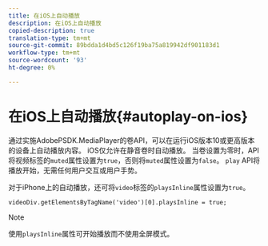 ```yaml
---
title: 在iOS上自动播放
description: 在iOS上自动播放
copied-description: true
translation-type: tm+mt
source-git-commit: 89bdda1d4bd5c126f19ba75a819942df901183d1
workflow-type: tm+mt
source-wordcount: '93'
ht-degree: 0%

---
```



# 在iOS上自动播放{#autoplay-on-ios}

通过实施AdobePSDK.MediaPlayer的卷API，可以在运行iOS版本10或更高版本的设备上自动播放内容。 iOS仅允许在静音卷时自动播放。 当卷设置为零时，API将视频标签的`muted`属性设置为`true`，否则将`muted`属性设置为`false`。 `play` API将播放开始，无需任何用户交互或用户手势。

对于iPhone上的自动播放，还可将`video`标签的`playsInline`属性设置为`true`。

```
videoDiv.getElementsByTagName('video')[0].playsInline = true;
```

>[!NOTE]
>
>使用`playsInline`属性可开始播放而不使用全屏模式。

